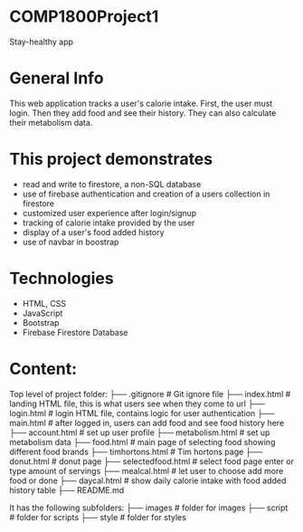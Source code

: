 # COMP1800Project1
Stay-healthy app

# General Info
This web application tracks a user's calorie intake. 
First, the user must login. 
Then they add food and see their history.
They can also calculate their metabolism data.

# This project demonstrates
* read and write to firestore, a non-SQL database
* use of firebase authentication and creation of a users collection in firestore
* customized user experience after login/signup
* tracking of calorie intake provided by the user
* display of a user's food added history
* use of navbar in boostrap


# Technologies
* HTML, CSS
* JavaScript
* Bootstrap
* Firebase Firestore Database


# Content:

Top level of project folder:
├── .gitignore        # Git ignore file
├── index.html		    # landing HTML file, this is what users see when they come to url
├── login.html		    # login HTML file, contains logic for user authentication
├── main.html		      # after logged in, users can add food and see food history here
├── account.html		  # set up user profile
├── metabolism.html		# set up metabolism data
├── food.html		      # main page of selecting food showing different food brands
├── timhortons.html		# Tim hortons page
├── donut.html		    # donut page
├── selectedfood.html	# select food page enter or type amount of servings
├── mealcal.html		  # let user to choose add more food or done
├── daycal.html		    # show daily calorie intake with food added history table
├── README.md

It has the following subfolders:
├── images			      # folder for images
├── script			      # folder for scripts
├── style			        # folder for styles
